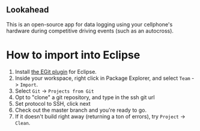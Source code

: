 Lookahead
---
This is an open-source app for data logging using your cellphone's hardware during competitive driving events (such as an autocross).

How to import into Eclipse
===
1. Install [the EGit plugin](http://www.eclipse.org/egit/) for Eclipse.
1. Inside your workspace, right click in Package Explorer, and select `Team` -> `Import`.
1. Select `Git` -> `Projects from Git`
1. Opt to "clone" a git repository, and type in the ssh git url
1. Set protocol to SSH, click next
1. Check out the master branch and you're ready to go.
1. If it doesn't build right away (returning a ton of errors), try `Project` -> `Clean`.
